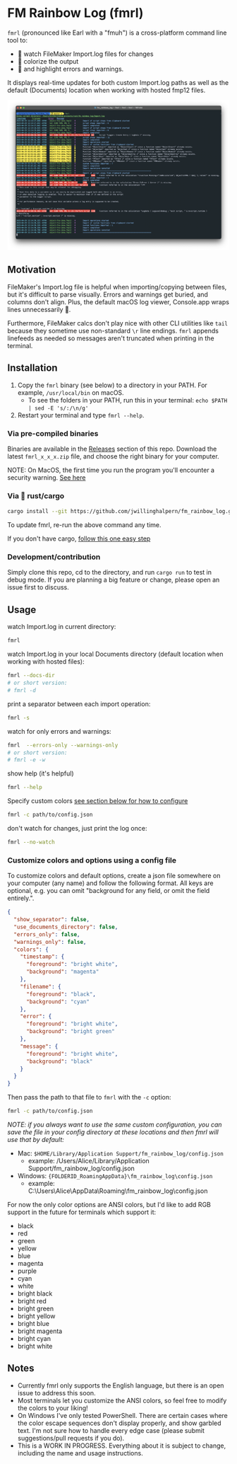 # FM Rainbow Log (fmrl)

`fmrl` (pronounced like Earl with a "fmuh") is a cross-platform command line tool to:

- 🥸 watch FileMaker Import.log files for changes
- 🦄 colorize the output
- 🚨 and highlight errors and warnings.

It displays real-time updates for both custom Import.log paths as well as the default (Documents) location when working with hosted fmp12 files.

![fmrl demo](./readme-files/example.png)

## Motivation

FileMaker's Import.log file is helpful when importing/copying between files, but it's difficult to parse visually. Errors and warnings get buried, and columns don't align. Plus, the default macOS log viewer, Console.app wraps lines unnecessarily 🤨.

Furthermore, FileMaker calcs don't play nice with other CLI utilities like `tail` because they sometime use non-standard `\r` line endings. `fmrl` appends linefeeds as needed so messages aren't truncated when printing in the terminal.

## Installation

1. Copy the `fmrl` binary (see below) to a directory in your PATH. For example, `/usr/local/bin` on macOS.
    - To see the folders in your PATH, run this in your terminal: `echo $PATH | sed -E 's/:/\n/g'`
2. Restart your terminal and type `fmrl --help`.

### Via pre-compiled binaries

Binaries are available in the [Releases](https://github.com/jwillinghalpern/fm_rainbow_log/releases) section of this repo. Download the latest `fmrl_x_x_x.zip` file, and choose the right binary for your computer.

NOTE: On MacOS, the first time you run the program you'll encounter a security warning. [See here](./readme-files/macos-security.md)

### Via 🦀 rust/cargo

```bash
cargo install --git https://github.com/jwillinghalpern/fm_rainbow_log.git
```

To update fmrl, re-run the above command any time.

If you don't have cargo, [follow this one easy step](https://doc.rust-lang.org/cargo/getting-started/installation.html)

### Development/contribution

Simply clone this repo, cd to the directory, and run `cargo run` to test in debug mode. If you are planning a big feature or change, please open an issue first to discuss.

## Usage

watch Import.log in current directory:

```bash
fmrl
```

watch Import.log in your local Documents directory (default location when working with hosted files):

```bash
fmrl --docs-dir
# or short version:
# fmrl -d
```

print a separator between each import operation:

```bash
fmrl -s
```

watch for only errors and warnings:

```bash
fmrl  --errors-only --warnings-only
# or short version:
# fmrl -e -w
```

show help (it's helpful)

```bash
fmrl --help
```

Specify custom colors [see section below for how to configure](#customize-colors-and-options-using-a-config-file)

```bash
fmrl -c path/to/config.json
```

don't watch for changes, just print the log once:

```bash
fmrl --no-watch
```

### Customize colors and options using a config file

To customize colors and default options, create a json file somewhere on your computer (any name) and follow the following format. All keys are optional, e.g. you can omit "background for any field, or omit the field entirely.".

```json
{
  "show_separator": false,
  "use_documents_directory": false,
  "errors_only": false,
  "warnings_only": false,
  "colors": {
    "timestamp": {
      "foreground": "bright white",
      "background": "magenta"
    },
    "filename": {
      "foreground": "black",
      "background": "cyan"
    },
    "error": {
      "foreground": "bright white",
      "background": "bright green"
    },
    "message": {
      "foreground": "bright white",
      "background": "black"
    }
  }
}
```

Then pass the path to that file to `fmrl` with the `-c` option:

```bash
fmrl -c path/to/config.json
```

_NOTE: if you always want to use the same custom configuration, you can save the file in your config directory at these locations and then fmrl will use that by default:_

- Mac: `$HOME/Library/Application Support/fm_rainbow_log/config.json`
  - example: /Users/Alice/Library/Application Support/fm_rainbow_log/config.json
- Windows: `{FOLDERID_RoamingAppData}\fm_rainbow_log\config.json`
  - example: C:\Users\Alice\AppData\Roaming\fm_rainbow_log\config.json

For now the only color options are ANSI colors, but I'd like to add RGB support in the future for terminals which support it:

- black
- red
- green
- yellow
- blue
- magenta
- purple
- cyan
- white
- bright black
- bright red
- bright green
- bright yellow
- bright blue
- bright magenta
- bright cyan
- bright white

## Notes

- Currently fmrl only supports the English language, but there is an open issue to address this soon.
- Most terminals let you customize the ANSI colors, so feel free to modify the colors to your liking!
- On Windows I've only tested PowerShell. There are certain cases where the color escape sequences don't display properly, and show garbled text. I'm not sure how to handle every edge case (please submit suggestions/pull requests if you do).
- This is a WORK IN PROGRESS. Everything about it is subject to change, including the name and usage instructions.
